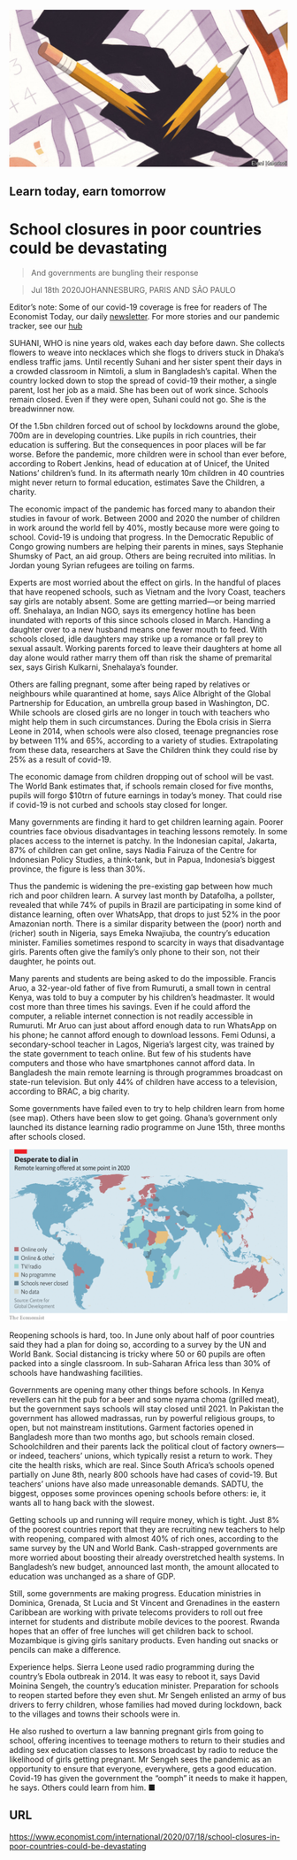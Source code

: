 ![](./images/20200718_IRD002_0.jpg)

## Learn today, earn tomorrow

# School closures in poor countries could be devastating

> And governments are bungling their response

> Jul 18th 2020JOHANNESBURG, PARIS AND SÃO PAULO

Editor’s note: Some of our covid-19 coverage is free for readers of The Economist Today, our daily [newsletter](https://www.economist.com/https://my.economist.com/user#newsletter). For more stories and our pandemic tracker, see our [hub](https://www.economist.com//news/2020/03/11/the-economists-coverage-of-the-coronavirus)

SUHANI, WHO is nine years old, wakes each day before dawn. She collects flowers to weave into necklaces which she flogs to drivers stuck in Dhaka’s endless traffic jams. Until recently Suhani and her sister spent their days in a crowded classroom in Nimtoli, a slum in Bangladesh’s capital. When the country locked down to stop the spread of covid-19 their mother, a single parent, lost her job as a maid. She has been out of work since. Schools remain closed. Even if they were open, Suhani could not go. She is the breadwinner now.

Of the 1.5bn children forced out of school by lockdowns around the globe, 700m are in developing countries. Like pupils in rich countries, their education is suffering. But the consequences in poor places will be far worse. Before the pandemic, more children were in school than ever before, according to Robert Jenkins, head of education at of Unicef, the United Nations’ children’s fund. In its aftermath nearly 10m children in 40 countries might never return to formal education, estimates Save the Children, a charity.

The economic impact of the pandemic has forced many to abandon their studies in favour of work. Between 2000 and 2020 the number of children in work around the world fell by 40%, mostly because more were going to school. Covid-19 is undoing that progress. In the Democratic Republic of Congo growing numbers are helping their parents in mines, says Stephanie Shumsky of Pact, an aid group. Others are being recruited into militias. In Jordan young Syrian refugees are toiling on farms.

Experts are most worried about the effect on girls. In the handful of places that have reopened schools, such as Vietnam and the Ivory Coast, teachers say girls are notably absent. Some are getting married—or being married off. Snehalaya, an Indian NGO, says its emergency hotline has been inundated with reports of this since schools closed in March. Handing a daughter over to a new husband means one fewer mouth to feed. With schools closed, idle daughters may strike up a romance or fall prey to sexual assault. Working parents forced to leave their daughters at home all day alone would rather marry them off than risk the shame of premarital sex, says Girish Kulkarni, Snehalaya’s founder.

Others are falling pregnant, some after being raped by relatives or neighbours while quarantined at home, says Alice Albright of the Global Partnership for Education, an umbrella group based in Washington, DC. While schools are closed girls are no longer in touch with teachers who might help them in such circumstances. During the Ebola crisis in Sierra Leone in 2014, when schools were also closed, teenage pregnancies rose by between 11% and 65%, according to a variety of studies. Extrapolating from these data, researchers at Save the Children think they could rise by 25% as a result of covid-19.

The economic damage from children dropping out of school will be vast. The World Bank estimates that, if schools remain closed for five months, pupils will forgo $10trn of future earnings in today’s money. That could rise if covid-19 is not curbed and schools stay closed for longer.

Many governments are finding it hard to get children learning again. Poorer countries face obvious disadvantages in teaching lessons remotely. In some places access to the internet is patchy. In the Indonesian capital, Jakarta, 87% of children can get online, says Nadia Fairuza of the Centre for Indonesian Policy Studies, a think-tank, but in Papua, Indonesia’s biggest province, the figure is less than 30%.

Thus the pandemic is widening the pre-existing gap between how much rich and poor children learn. A survey last month by Datafolha, a pollster, revealed that while 74% of pupils in Brazil are participating in some kind of distance learning, often over WhatsApp, that drops to just 52% in the poor Amazonian north. There is a similar disparity between the (poor) north and (richer) south in Nigeria, says Emeka Nwajiuba, the country’s education minister. Families sometimes respond to scarcity in ways that disadvantage girls. Parents often give the family’s only phone to their son, not their daughter, he points out.

Many parents and students are being asked to do the impossible. Francis Aruo, a 32-year-old father of five from Rumuruti, a small town in central Kenya, was told to buy a computer by his children’s headmaster. It would cost more than three times his savings. Even if he could afford the computer, a reliable internet connection is not readily accessible in Rumuruti. Mr Aruo can just about afford enough data to run WhatsApp on his phone; he cannot afford enough to download lessons. Femi Odunsi, a secondary-school teacher in Lagos, Nigeria’s largest city, was trained by the state government to teach online. But few of his students have computers and those who have smartphones cannot afford data. In Bangladesh the main remote learning is through programmes broadcast on state-run television. But only 44% of children have access to a television, according to BRAC, a big charity.

Some governments have failed even to try to help children learn from home (see map). Others have been slow to get going. Ghana’s government only launched its distance learning radio programme on June 15th, three months after schools closed.

![](./images/20200718_IRM925.png)

Reopening schools is hard, too. In June only about half of poor countries said they had a plan for doing so, according to a survey by the UN and World Bank. Social distancing is tricky where 50 or 60 pupils are often packed into a single classroom. In sub-Saharan Africa less than 30% of schools have handwashing facilities.

Governments are opening many other things before schools. In Kenya revellers can hit the pub for a beer and some nyama choma (grilled meat), but the government says schools will stay closed until 2021. In Pakistan the government has allowed madrassas, run by powerful religious groups, to open, but not mainstream institutions. Garment factories opened in Bangladesh more than two months ago, but schools remain closed. Schoolchildren and their parents lack the political clout of factory owners—or indeed, teachers’ unions, which typically resist a return to work. They cite the health risks, which are real. Since South Africa’s schools opened partially on June 8th, nearly 800 schools have had cases of covid-19. But teachers’ unions have also made unreasonable demands. SADTU, the biggest, opposes some provinces opening schools before others: ie, it wants all to hang back with the slowest.

Getting schools up and running will require money, which is tight. Just 8% of the poorest countries report that they are recruiting new teachers to help with reopening, compared with almost 40% of rich ones, according to the same survey by the UN and World Bank. Cash-strapped governments are more worried about boosting their already overstretched health systems. In Bangladesh’s new budget, announced last month, the amount allocated to education was unchanged as a share of GDP.

Still, some governments are making progress. Education ministries in Dominica, Grenada, St Lucia and St Vincent and Grenadines in the eastern Caribbean are working with private telecoms providers to roll out free internet for students and distribute mobile devices to the poorest. Rwanda hopes that an offer of free lunches will get children back to school. Mozambique is giving girls sanitary products. Even handing out snacks or pencils can make a difference.

Experience helps. Sierra Leone used radio programming during the country’s Ebola outbreak in 2014. It was easy to reboot it, says David Moinina Sengeh, the country’s education minister. Preparation for schools to reopen started before they even shut. Mr Sengeh enlisted an army of bus drivers to ferry children, whose families had moved during lockdown, back to the villages and towns their schools were in.

He also rushed to overturn a law banning pregnant girls from going to school, offering incentives to teenage mothers to return to their studies and adding sex education classes to lessons broadcast by radio to reduce the likelihood of girls getting pregnant. Mr Sengeh sees the pandemic as an opportunity to ensure that everyone, everywhere, gets a good education. Covid-19 has given the government the “oomph” it needs to make it happen, he says. Others could learn from him. ■

## URL

https://www.economist.com/international/2020/07/18/school-closures-in-poor-countries-could-be-devastating
